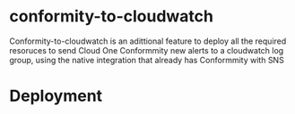 # conformity-to-cloudwatch

Conformity-to-cloudwatch is an adittional feature to deploy all the required resoruces to send Cloud One Conformmity new alerts to a cloudwatch log group, using the native integration that already has Conformmity with SNS 

# Deployment
